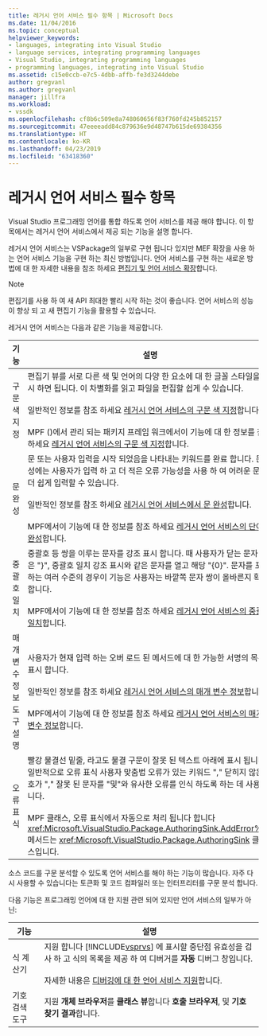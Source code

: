 ```yaml
---
title: 레거시 언어 서비스 필수 항목 | Microsoft Docs
ms.date: 11/04/2016
ms.topic: conceptual
helpviewer_keywords:
- languages, integrating into Visual Studio
- language services, integrating programming languages
- Visual Studio, integrating programming languages
- programming languages, integrating into Visual Studio
ms.assetid: c15e0ccb-e7c5-4dbb-affb-fe3d3244debe
author: gregvanl
ms.author: gregvanl
manager: jillfra
ms.workload:
- vssdk
ms.openlocfilehash: cf8b6c509e8a748060656f83f760fd245b852157
ms.sourcegitcommit: 47eeeeadd84c879636e9d48747b615de69384356
ms.translationtype: HT
ms.contentlocale: ko-KR
ms.lasthandoff: 04/23/2019
ms.locfileid: "63418360"
---
```

# <a name="legacy-language-service-essentials"></a>레거시 언어 서비스 필수 항목
Visual Studio 프로그래밍 언어를 통합 하도록 언어 서비스를 제공 해야 합니다. 이 항목에서는 레거시 언어 서비스에서 제공 되는 기능을 설명 합니다.

 레거시 언어 서비스는 VSPackage의 일부로 구현 됩니다 있지만 MEF 확장을 사용 하는 언어 서비스 기능을 구현 하는 최신 방법입니다. 언어 서비스를 구현 하는 새로운 방법에 대 한 자세한 내용을 참조 하세요 [편집기 및 언어 서비스 확장](../../extensibility/editor-and-language-service-extensions.md)합니다.

> [!NOTE]
> 편집기를 사용 하 여 새 API 최대한 빨리 시작 하는 것이 좋습니다. 언어 서비스의 성능이 향상 되 고 새 편집기 기능을 활용할 수 있습니다.

 레거시 언어 서비스는 다음과 같은 기능을 제공합니다.

|기능|설명|
|-------------|-----------------|
|구문 색 지정|편집기 뷰를 서로 다른 색 및 언어의 다양 한 요소에 대 한 글꼴 스타일을 표시 하면 됩니다. 이 차별화를 읽고 파일을 편집할 쉽게 수 있습니다.<br /><br /> 일반적인 정보를 참조 하세요 [레거시 언어 서비스의 구문 색 지정](../../extensibility/internals/syntax-coloring-in-a-legacy-language-service.md)합니다.<br /><br /> MPF ()에서 관리 되는 패키지 프레임 워크에서이 기능에 대 한 정보를 참조 하세요 [레거시 언어 서비스의 구문 색 지정](../../extensibility/internals/syntax-colorizing-in-a-legacy-language-service.md)합니다.|
|문 완성 |문 또는 사용자 입력을 시작 되었음을 나타내는 키워드를 완료 합니다. 문 완성에는 사용자가 입력 하 고 더 적은 오류 가능성을 사용 하 여 어려운 문을 더 쉽게 입력할 수 있습니다.<br /><br /> 일반적인 정보를 참조 하세요 [레거시 언어 서비스에서 문 완성](../../extensibility/internals/statement-completion-in-a-legacy-language-service.md)합니다.<br /><br /> MPF에서이 기능에 대 한 정보를 참조 하세요 [레거시 언어 서비스의 단어 완성](../../extensibility/internals/word-completion-in-a-legacy-language-service.md)합니다.|
|중괄호 일치|중괄호 등 쌍을 이루는 문자를 강조 표시 합니다. 때 사용자가 닫는 문자 같은 "}", 중괄호 일치 강조 표시와 같은 문자를 열고 해당 "{0}". 문자를 포함 하는 여러 수준의 경우이 기능은 사용자는 바깥쪽 문자 쌍이 올바른지 확인 합니다.<br /><br /> MPF에서이 기능에 대 한 정보를 참조 하세요 [레거시 언어 서비스의 중괄호 일치](../../extensibility/internals/brace-matching-in-a-legacy-language-service.md)합니다.|
|매개 변수 정보 도구 설명|사용자가 현재 입력 하는 오버 로드 된 메서드에 대 한 가능한 서명의 목록을 표시 합니다.<br /><br /> 일반적인 정보를 참조 하세요 [레거시 언어 서비스의 매개 변수 정보](../../extensibility/internals/parameter-info-in-a-legacy-language-service1.md)합니다.<br /><br /> MPF에서이 기능에 대 한 정보를 참조 하세요 [레거시 언어 서비스의 매개 변수 정보](../../extensibility/internals/parameter-info-in-a-legacy-language-service2.md)합니다.|
|오류 표식|빨강 물결선 밑줄, 라고도 물결 구문이 잘못 된 텍스트 아래에 표시 됩니다. 일반적으로 오류 표식 사용자 맞춤법 오류가 있는 키워드 "," 닫히지 않은 괄호가 "," 잘못 된 문자를 "및"와 유사한 오류를 인식 하도록 하는 데 사용 됩니다.<br /><br /> MPF 클래스, 오류 표식에서 자동으로 처리 됩니다 합니다 <xref:Microsoft.VisualStudio.Package.AuthoringSink.AddError%2A> 메서드는 <xref:Microsoft.VisualStudio.Package.AuthoringSink> 클래스입니다.|

 소스 코드를 구문 분석할 수 있도록 언어 서비스를 해야 하는 기능이 많습니다. 자주 다시 사용할 수 있습니다는 토큰화 및 코드 컴파일러 또는 인터프리터를 구문 분석 합니다.

 다음 기능은 프로그래밍 언어에 대 한 지원 관련 되어 있지만 언어 서비스의 일부가 아닌:

| 기능 | 설명 |
|-----------------------| - |
| 식 계산기 | 지원 합니다 [!INCLUDE[vsprvs](../../code-quality/includes/vsprvs_md.md)] 에 표시할 중단점 유효성을 검사 하 고 식의 목록을 제공 하 여 디버거를 **자동** 디버그 창입니다.<br /><br /> 자세한 내용은 [디버깅에 대 한 언어 서비스 지원](../../extensibility/internals/language-service-support-for-debugging.md)합니다. |
| 기호 검색 도구 | 지원 **개체 브라우저**를 **클래스 뷰**합니다 **호출 브라우저**, 및 **기호 찾기 결과**합니다. |
